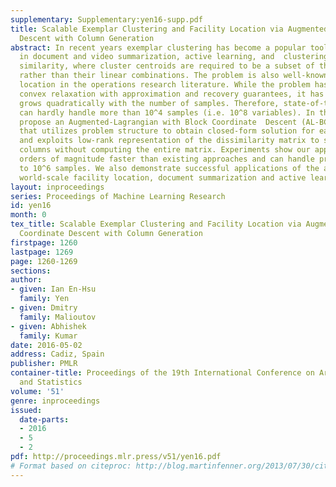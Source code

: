 ```yaml
---
supplementary: Supplementary:yen16-supp.pdf
title: Scalable Exemplar Clustering and Facility Location via Augmented Block Coordinate
  Descent with Column Generation
abstract: In recent years exemplar clustering has become a popular tool for applications
  in document and video summarization, active learning, and  clustering with general
  similarity, where cluster centroids are required to be a subset of the data samples
  rather than their linear combinations. The problem is also well-known as facility
  location in the operations research literature. While the problem has well-developed
  convex relaxation with approximation and recovery guarantees, it has number of variables
  grows quadratically with the number of samples. Therefore, state-of-the-art methods
  can hardly handle more than 10^4 samples (i.e. 10^8 variables). In this  work, we
  propose an Augmented-Lagrangian with Block Coordinate  Descent (AL-BCD) algorithm
  that utilizes problem structure to obtain closed-form solution for each block sub-problem,
  and exploits low-rank representation of the dissimilarity matrix to search  active
  columns without computing the entire matrix. Experiments show our approach to be
  orders of magnitude faster than existing approaches and can handle problems of up
  to 10^6 samples. We also demonstrate successful applications of the algorithm on
  world-scale facility location, document summarization and active learning.
layout: inproceedings
series: Proceedings of Machine Learning Research
id: yen16
month: 0
tex_title: Scalable Exemplar Clustering and Facility Location via Augmented Block
  Coordinate Descent with Column Generation
firstpage: 1260
lastpage: 1269
page: 1260-1269
sections: 
author:
- given: Ian En-Hsu
  family: Yen
- given: Dmitry
  family: Malioutov
- given: Abhishek
  family: Kumar
date: 2016-05-02
address: Cadiz, Spain
publisher: PMLR
container-title: Proceedings of the 19th International Conference on Artificial Intelligence
  and Statistics
volume: '51'
genre: inproceedings
issued:
  date-parts:
  - 2016
  - 5
  - 2
pdf: http://proceedings.mlr.press/v51/yen16.pdf
# Format based on citeproc: http://blog.martinfenner.org/2013/07/30/citeproc-yaml-for-bibliographies/
---
```

